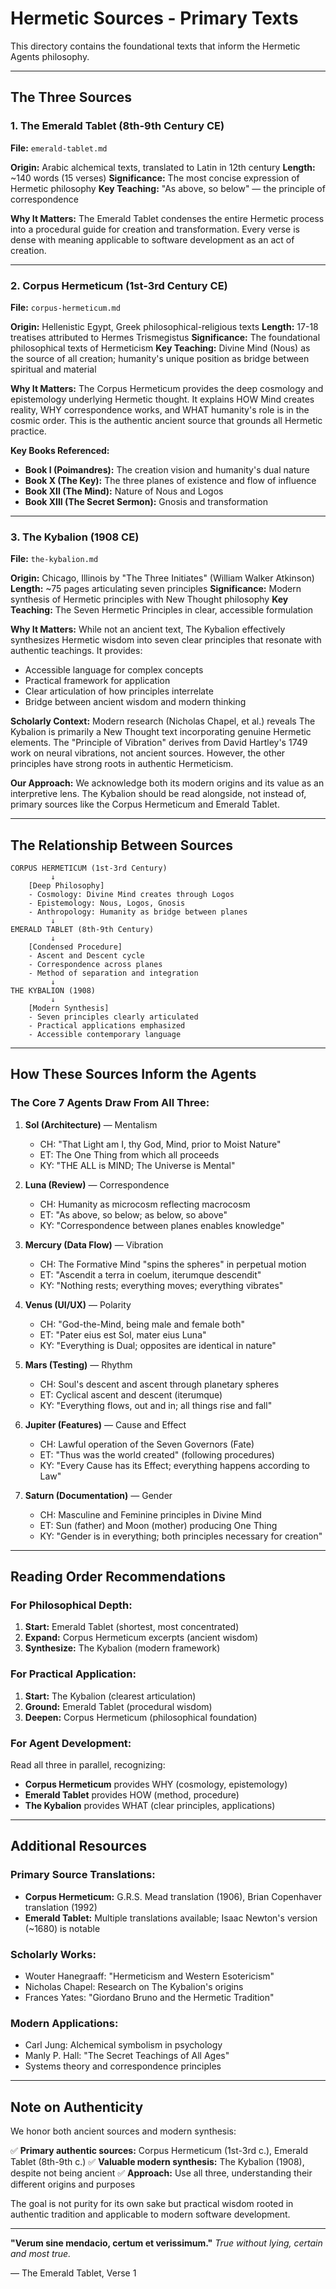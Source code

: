 # Hermetic Sources - Primary Texts

This directory contains the foundational texts that inform the Hermetic Agents philosophy.

---

## The Three Sources

### 1. The Emerald Tablet (8th-9th Century CE)
**File:** `emerald-tablet.md`

**Origin:** Arabic alchemical texts, translated to Latin in 12th century
**Length:** ~140 words (15 verses)
**Significance:** The most concise expression of Hermetic philosophy
**Key Teaching:** "As above, so below" — the principle of correspondence

**Why It Matters:**
The Emerald Tablet condenses the entire Hermetic process into a procedural guide for creation and transformation. Every verse is dense with meaning applicable to software development as an act of creation.

---

### 2. Corpus Hermeticum (1st-3rd Century CE)
**File:** `corpus-hermeticum.md`

**Origin:** Hellenistic Egypt, Greek philosophical-religious texts
**Length:** 17-18 treatises attributed to Hermes Trismegistus
**Significance:** The foundational philosophical texts of Hermeticism
**Key Teaching:** Divine Mind (Nous) as the source of all creation; humanity's unique position as bridge between spiritual and material

**Why It Matters:**
The Corpus Hermeticum provides the deep cosmology and epistemology underlying Hermetic thought. It explains HOW Mind creates reality, WHY correspondence works, and WHAT humanity's role is in the cosmic order. This is the authentic ancient source that grounds all Hermetic practice.

**Key Books Referenced:**
- **Book I (Poimandres):** The creation vision and humanity's dual nature
- **Book X (The Key):** The three planes of existence and flow of influence
- **Book XII (The Mind):** Nature of Nous and Logos
- **Book XIII (The Secret Sermon):** Gnosis and transformation

---

### 3. The Kybalion (1908 CE)
**File:** `the-kybalion.md`

**Origin:** Chicago, Illinois by "The Three Initiates" (William Walker Atkinson)
**Length:** ~75 pages articulating seven principles
**Significance:** Modern synthesis of Hermetic principles with New Thought philosophy
**Key Teaching:** The Seven Hermetic Principles in clear, accessible formulation

**Why It Matters:**
While not an ancient text, The Kybalion effectively synthesizes Hermetic wisdom into seven clear principles that resonate with authentic teachings. It provides:
- Accessible language for complex concepts
- Practical framework for application
- Clear articulation of how principles interrelate
- Bridge between ancient wisdom and modern thinking

**Scholarly Context:**
Modern research (Nicholas Chapel, et al.) reveals The Kybalion is primarily a New Thought text incorporating genuine Hermetic elements. The "Principle of Vibration" derives from David Hartley's 1749 work on neural vibrations, not ancient sources. However, the other principles have strong roots in authentic Hermeticism.

**Our Approach:**
We acknowledge both its modern origins and its value as an interpretive lens. The Kybalion should be read alongside, not instead of, primary sources like the Corpus Hermeticum and Emerald Tablet.

---

## The Relationship Between Sources

```
CORPUS HERMETICUM (1st-3rd Century)
         ↓
    [Deep Philosophy]
    - Cosmology: Divine Mind creates through Logos
    - Epistemology: Nous, Logos, Gnosis
    - Anthropology: Humanity as bridge between planes
         ↓
EMERALD TABLET (8th-9th Century)
         ↓
    [Condensed Procedure]
    - Ascent and Descent cycle
    - Correspondence across planes
    - Method of separation and integration
         ↓
THE KYBALION (1908)
         ↓
    [Modern Synthesis]
    - Seven principles clearly articulated
    - Practical applications emphasized
    - Accessible contemporary language
```

---

## How These Sources Inform the Agents

### The Core 7 Agents Draw From All Three:

1. **Sol (Architecture)** — Mentalism
   - CH: "That Light am I, thy God, Mind, prior to Moist Nature"
   - ET: The One Thing from which all proceeds
   - KY: "THE ALL is MIND; The Universe is Mental"

2. **Luna (Review)** — Correspondence
   - CH: Humanity as microcosm reflecting macrocosm
   - ET: "As above, so below; as below, so above"
   - KY: "Correspondence between planes enables knowledge"

3. **Mercury (Data Flow)** — Vibration
   - CH: The Formative Mind "spins the spheres" in perpetual motion
   - ET: "Ascendit a terra in coelum, iterumque descendit"
   - KY: "Nothing rests; everything moves; everything vibrates"

4. **Venus (UI/UX)** — Polarity
   - CH: "God-the-Mind, being male and female both"
   - ET: "Pater eius est Sol, mater eius Luna"
   - KY: "Everything is Dual; opposites are identical in nature"

5. **Mars (Testing)** — Rhythm
   - CH: Soul's descent and ascent through planetary spheres
   - ET: Cyclical ascent and descent (iterumque)
   - KY: "Everything flows, out and in; all things rise and fall"

6. **Jupiter (Features)** — Cause and Effect
   - CH: Lawful operation of the Seven Governors (Fate)
   - ET: "Thus was the world created" (following procedures)
   - KY: "Every Cause has its Effect; everything happens according to Law"

7. **Saturn (Documentation)** — Gender
   - CH: Masculine and Feminine principles in Divine Mind
   - ET: Sun (father) and Moon (mother) producing One Thing
   - KY: "Gender is in everything; both principles necessary for creation"

---

## Reading Order Recommendations

### For Philosophical Depth:
1. **Start:** Emerald Tablet (shortest, most concentrated)
2. **Expand:** Corpus Hermeticum excerpts (ancient wisdom)
3. **Synthesize:** The Kybalion (modern framework)

### For Practical Application:
1. **Start:** The Kybalion (clearest articulation)
2. **Ground:** Emerald Tablet (procedural wisdom)
3. **Deepen:** Corpus Hermeticum (philosophical foundation)

### For Agent Development:
Read all three in parallel, recognizing:
- **Corpus Hermeticum** provides WHY (cosmology, epistemology)
- **Emerald Tablet** provides HOW (method, procedure)
- **The Kybalion** provides WHAT (clear principles, applications)

---

## Additional Resources

### Primary Source Translations:
- **Corpus Hermeticum:** G.R.S. Mead translation (1906), Brian Copenhaver translation (1992)
- **Emerald Tablet:** Multiple translations available; Isaac Newton's version (~1680) is notable

### Scholarly Works:
- Wouter Hanegraaff: "Hermeticism and Western Esotericism"
- Nicholas Chapel: Research on The Kybalion's origins
- Frances Yates: "Giordano Bruno and the Hermetic Tradition"

### Modern Applications:
- Carl Jung: Alchemical symbolism in psychology
- Manly P. Hall: "The Secret Teachings of All Ages"
- Systems theory and correspondence principles

---

## Note on Authenticity

We honor both ancient sources and modern synthesis:

✅ **Primary authentic sources:** Corpus Hermeticum (1st-3rd c.), Emerald Tablet (8th-9th c.)
✅ **Valuable modern synthesis:** The Kybalion (1908), despite not being ancient
✅ **Approach:** Use all three, understanding their different origins and purposes

The goal is not purity for its own sake but practical wisdom rooted in authentic tradition and applicable to modern software development.

---

**"Verum sine mendacio, certum et verissimum."**
*True without lying, certain and most true.*

— The Emerald Tablet, Verse 1
